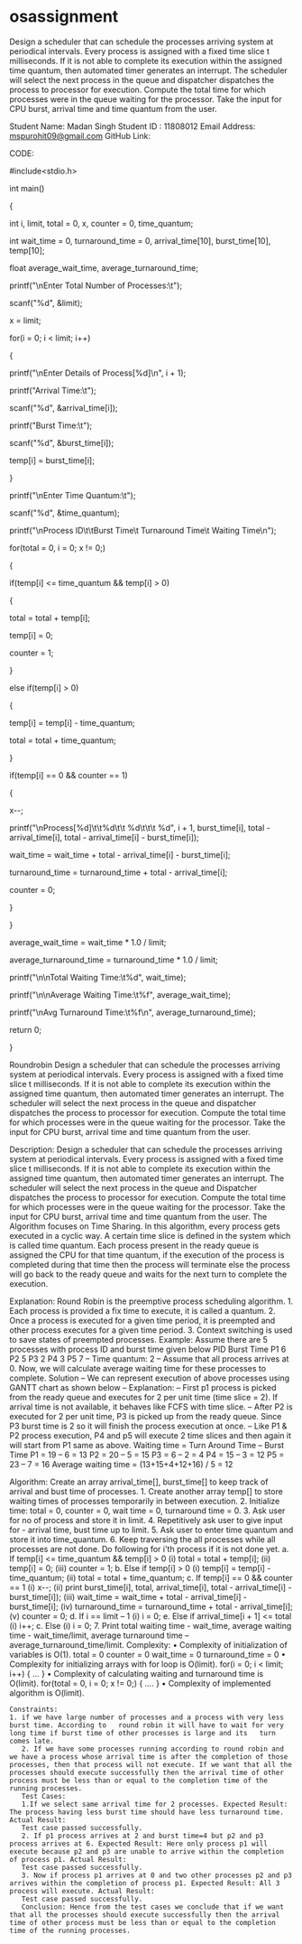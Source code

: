 # osassignment
 Design a scheduler that can schedule the processes arriving system at periodical intervals. Every process is assigned with a fixed time slice t milliseconds. If it is not able to complete its execution within the assigned time quantum, then automated timer generates an interrupt. The scheduler will select the next process in the queue and dispatcher dispatches the process to processor for execution. Compute the total time for which processes were in the queue waiting for the processor. Take the input for CPU burst, arrival time and time quantum from the user.


Student Name: Madan Singh 
Student ID : 11808012
Email Address: mspurohit09@gmail.com 
GitHub Link: 
 
CODE:

#include<stdio.h> 




int main() 

{ 

int i, limit, total = 0, x, counter = 0, time_quantum;

int wait_time = 0, turnaround_time = 0, arrival_time[10], burst_time[10], temp[10]; 

float average_wait_time, average_turnaround_time;

printf("\nEnter Total Number of Processes:\t"); 

scanf("%d", &limit); 

x = limit; 

for(i = 0; i < limit; i++) 

{

printf("\nEnter Details of Process[%d]\n", i + 1);

printf("Arrival Time:\t");

scanf("%d", &arrival_time[i]);

printf("Burst Time:\t");

scanf("%d", &burst_time[i]); 

temp[i] = burst_time[i];

} 

printf("\nEnter Time Quantum:\t"); 

scanf("%d", &time_quantum); 

printf("\nProcess ID\t\tBurst Time\t Turnaround Time\t Waiting Time\n");

for(total = 0, i = 0; x != 0;) 

{ 

if(temp[i] <= time_quantum && temp[i] > 0) 

{ 

total = total + temp[i]; 

temp[i] = 0; 

counter = 1; 

} 

else if(temp[i] > 0) 

{ 

temp[i] = temp[i] - time_quantum; 

total = total + time_quantum; 

} 

if(temp[i] == 0 && counter == 1) 

{ 

x--; 

printf("\nProcess[%d]\t\t%d\t\t %d\t\t\t %d", i + 1, burst_time[i], total - arrival_time[i], total - arrival_time[i] - burst_time[i]);

wait_time = wait_time + total - arrival_time[i] - burst_time[i]; 

turnaround_time = turnaround_time + total - arrival_time[i]; 

counter = 0; 

} 



} 

average_wait_time = wait_time * 1.0 / limit;

average_turnaround_time = turnaround_time * 1.0 / limit;

printf("\n\nTotal Waiting Time:\t%d", wait_time); 

printf("\n\nAverage Waiting Time:\t%f", average_wait_time); 

printf("\nAvg Turnaround Time:\t%f\n", average_turnaround_time); 

return 0; 

}


Roundrobin
Design a scheduler that can schedule the processes arriving system at periodical intervals. Every process is assigned with a fixed time slice t milliseconds. If it is not able to complete its execution within the assigned time quantum, then automated timer generates an interrupt. The scheduler will select the next process in the queue and dispatcher dispatches the process to processor for execution. Compute the total time for which processes were in the queue waiting for the processor. Take the input for CPU burst, arrival time and time quantum from the user.

Description:
Design a scheduler that can schedule the processes arriving system at periodical intervals. Every process is assigned with a fixed time slice t milliseconds. If it is not able to complete its execution within the assigned time quantum, then automated timer generates an interrupt. The scheduler will select the next process in the queue and Dispatcher dispatches the process to processor for execution. Compute the total time for which processes were in the queue waiting for the processor. Take the input for CPU burst, arrival time and time quantum from the user. The Algorithm focuses on Time Sharing. In this algorithm, every process gets executed in a cyclic way. A certain time slice is defined in the system which is called time quantum. Each process present in the ready queue is assigned the CPU for that time quantum, if the execution of the process is completed during that time then the process will terminate else the process will go back to the ready queue and waits for the next turn to complete the execution. 

Explanation:
Round Robin is the preemptive process scheduling algorithm.
    1. Each process is provided a fix time to execute, it is called a quantum.
    2. Once a process is executed for a given time period, it is preempted and other process executes for a given time period.
    3. Context switching is used to save states of preempted processes.
Example: Assume there are 5 processes with process ID and burst time given below PID Burst Time P1 6 P2 5 P3 2 P4 3 P5 7 – Time quantum: 2 – Assume that all process arrives at 0. Now, we will calculate average waiting time for these processes to complete. Solution – We can represent execution of above processes using GANTT chart as shown below –
Explanation: – First p1 process is picked from the ready queue and executes for 2 per unit time (time slice = 2). If arrival time is not available, it behaves like FCFS with time slice. – After P2 is executed for 2 per unit time, P3 is picked up from the ready queue. Since P3 burst time is 2 so it will finish the process execution at once. – Like P1 & P2 process execution, P4 and p5 will execute 2 time slices and then again it will start from P1 same as above. Waiting time = Turn Around Time – Burst Time P1 = 19 – 6 = 13 P2 = 20 – 5 = 15 P3 = 6 – 2 = 4 P4 = 15 – 3 = 12 P5 = 23 – 7 = 16 Average waiting time = (13+15+4+12+16) / 5 = 12

Algorithm:
Create an array arrival_time[], burst_time[] to keep track of arrival and bust time of processes.
    1. Create another array temp[] to store waiting times of processes temporarily in between execution.
    2. Initialize time: total = 0, counter = 0, wait time = 0, turnaround time = 0.
    3. Ask user for no of process and store it in limit.
    4. Repetitively ask user to give input for - arrival time, bust time up to limit.
    5. Ask user to enter time quantum and store it into time_quantum.
    6. Keep traversing the all processes while all processes are not done. Do following for i'th process if it is not done yet. a. If temp[i] <= time_quantum && temp[i] > 0 (i) total = total + temp[i]; (ii) temp[i] = 0; (iii) counter = 1; b. Else if temp[i] > 0 (i) temp[i] = temp[i] - time_quantum; (ii) total = total + time_quantum; c. If temp[i] == 0 && counter == 1 (i) x--; (ii) print burst_time[i], total, arrival_time[i], total - arrival_time[i] - burst_time[i]); (iii) wait_time = wait_time + total - arrival_time[i] - burst_time[i]; (iv) turnaround_time = turnaround_time + total - arrival_time[i]; (v) counter = 0; d. If i == limit – 1 (i) i = 0; e. Else if arrival_time[i + 1] <= total (i) i++; c. Else (i) i = 0;
    7. Print total waiting time - wait_time, average waiting time - wait_time/limit, average turnaround time – average_turnaround_time/limit.
       Complexity: 
       • Complexity of initialization of variables is O(1). total = 0 counter = 0 wait_time = 0 turnaround_time = 0 • Complexity for initializing arrays with for loop is O(limit). for(i = 0; i < limit; i++) { … } • Complexity of calculating waiting and turnaround time is O(limit). for(total = 0, i = 0; x != 0;) { …. } • Complexity of implemented algorithm is O(limit). 

	Constraints: 
	1. if we have large number of processes and a process with very less burst time. According to	round robin it will have to wait for very long time if burst time of other processes is large and its 	turn comes late.
       2. If we have some processes running according to round robin and we have a process whose arrival time is after the completion of those processes, then that process will not execute. If we want that all the processes should execute successfully then the arrival time of other process must be less than or equal to the completion time of the running processes.
       Test Cases: 
       1.If we select same arrival time for 2 processes. Expected Result: The process having less burst time should have less turnaround time. Actual Result:
       Test case passed successfully.
       2. If p1 process arrives at 2 and burst time=4 but p2 and p3 process arrives at 6. Expected Result: Here only process p1 will execute because p2 and p3 are unable to arrive within the completion of process p1. Actual Result:
       Test case passed successfully.
       3. Now if process p1 arrives at 0 and two other processes p2 and p3 arrives within the completion of process p1. Expected Result: All 3 process will execute. Actual Result:
       Test case passed successfully.
       Conclusion: Hence from the test cases we conclude that if we want that all the processes should execute successfully then the arrival time of other process must be less than or equal to the completion time of the running processes. 
